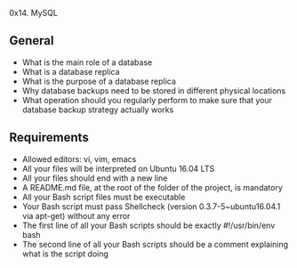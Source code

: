 0x14. MySQL
## General
- What is the main role of a database
- What is a database replica
- What is the purpose of a database replica
- Why database backups need to be stored in different physical locations
- What operation should you regularly perform to make sure that your database backup strategy actually works
## Requirements
- Allowed editors: vi, vim, emacs
- All your files will be interpreted on Ubuntu 16.04 LTS
- All your files should end with a new line
- A README.md file, at the root of the folder of the project, is mandatory
- All your Bash script files must be executable
- Your Bash script must pass Shellcheck (version 0.3.7-5~ubuntu16.04.1 via apt-get) without any error
- The first line of all your Bash scripts should be exactly #!/usr/bin/env bash
- The second line of all your Bash scripts should be a comment explaining what is the script doing
